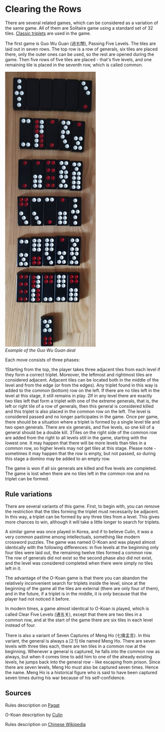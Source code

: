 # Clearing the Rows

There are several related games, which can be considered as a variation of the same game. All of them are Solitaire game using a standard set of 32 tiles. [Classic triplets](/gupai/classical-triplets.html) are used in the game. 

The first game is Guo Wu Guan (過五關), Passing Five Levels. The tiles are laid out in seven rows. The top row is a row of generals, six tiles are placed there, only the outer ones can be used, so the rest are opened during the game. Then five rows of five tiles are placed - that's five levels, and one remaining tile is placed in the seventh row, which is called common. 

![](/docs/assets/images/gupai/guo-wu-guan.jpg)  
_Example of the Guo Wu Guan deal_

Each move consists of three phases: 

 1Starting from the top, the player takes three adjacent tiles from each level if they form a correct triplet. Moreover, the leftmost and rightmost tiles are considered adjacent. Adjacent tiles can be located both in the middle of the level and from the edge (or from the edges). Any triplet found in this way is added to the common (bottom) row on the left. If there are no tiles left in the level at this stage, it still remains in play.
 2If in any level there are exactly two tiles left that form a triplet with one of the extreme generals, that is, the left or right tile of a row of generals, then this general is considered killed and this triplet is also placed in the common row on the left. The level is considered passed and no longer participates in the game. Once per game, there should be a situation where a triplet is formed by a single level tile and two open generals. There are six generals, and five levels, so one kill of a general should be a double kill.
 3Tiles on the right side of the common row are added from the right to all levels still in the game, starting with the lowest one. It may happen that there will be more levels than tiles in a common row, so higher levels may not get tiles at this stage. Please note - sometimes it may happen that the row is empty, but not passed, so during this stage a domino may be added to an empty row.

The game is won if all six generals are killed and five levels are completed. The game is lost when there are no tiles left in the common row and no triplet can be formed. 

## Rule variations 

There are several variants of this game. First, to begin with, you can remove the restriction that the tiles forming the triplet must necessarily be adjacent. In this way, a triplet can be formed by any three tiles from a level. This gives more chances to win, although it will take a little longer to search for triplets. 

A similar game was once played in Korea, and if to believe Culin, it was a very common pastime among intellectuals, something like modern crossword puzzles. The game was named O-Koan and was played almost identically with the following differences: in five levels at the beginning only four tiles were laid out, the remaining twelve tiles formed a common row. The row of generals did not exist so the second phase also did not exist, and the level was considered completed when there were simply no tiles left in it. 

The advantage of the O-Koan game is that there you can abandon the relatively inconvenient search for triplets inside the level, since at the beginning of the game all the tiles are external (there are only four of them), and in the future, if a triplet is in the middle, it is only because that the player had not noticed it before. 

In modern times, a game almost identical to O-Koan is played, which is called Clear Five Levels (通五关), except that there are two tiles in a common row, and at the start of the game there are six tiles in each level instead of four. 

There is also a variant of Seven Captures of Meng Ho (七擒孟言). In this variant, the general is always a [2:1] tile named Meng Ho. There are seven levels with three tiles each, there are ten tiles in a common row at the beginning. Whenever a general is captured, he falls into the common row as always, but when it comes time to add him to one of the already existing levels, he jumps back into the general row - like escaping from prison. Since there are seven levels, Meng Ho must also be captured seven times. Hence the name. Meng Ho is a historical figure who is said to have been captured seven times during his war because of his self-confidence. 

## Sources 

Rules description on [Pagat](https://www.pagat.com/domino/solitaire/guowuguan.html) 

O-Koan description by [Culin](https://healthy.uwaterloo.ca/museum/Archives/Culin/Dice1893/sinsyotyen.htm) 

Rules description on [Chinese Wikipedia](https://zh.wikipedia.org/wiki/%E9%81%8E%E4%BA%94%E9%97%9C) 


